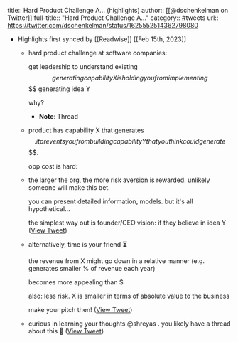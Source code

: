 title:: Hard Product Challenge A... (highlights)
author:: [[@dschenkelman on Twitter]]
full-title:: "Hard Product Challenge A..."
category:: #tweets
url:: https://twitter.com/dschenkelman/status/1625552514362798080

- Highlights first synced by [[Readwise]] [[Feb 15th, 2023]]
	- hard product challenge at software companies: 
	  
	  get leadership to understand existing $$ generating capability X is holding you from implementing $$$$ generating idea Y
	  
	  why?
		- **Note**: Thread
	- product has capability X that generates $$. it prevents you from building capability Y that you think could generate $$$$.
	  
	  opp cost is hard:
	- the larger the org, the more risk aversion is rewarded. unlikely someone will make this bet.
	  
	  you can present detailed information, models. but it's all hypothetical...
	  
	  the simplest way out is founder/CEO vision: if they believe in idea Y ([View Tweet](https://twitter.com/dschenkelman/status/1625552518561337361))
	- alternatively, time is your friend ⏳ 
	  
	  the revenue from X might go down in a relative manner (e.g. generates smaller % of revenue each year)
	  
	  $$$$ becomes more appealing than $
	  
	  also: less risk. X is smaller in terms of absolute value to the business
	  
	  make your pitch then! ([View Tweet](https://twitter.com/dschenkelman/status/1625552520931119124))
	- curious in learning your thoughts @shreyas . you likely have a thread about this 🤣 ([View Tweet](https://twitter.com/dschenkelman/status/1625584871253975041))